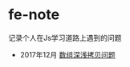 # fe-note
记录个人在Js学习道路上遇到的问题

- 2017年12月
  <a href="https://github.com/mvpzx/fe-note/issues/1">数组深浅拷贝问题</a>
